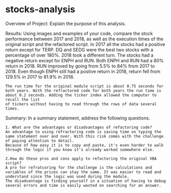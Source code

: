 # stocks-analysis

Overview of Project: Explain the purpose of this analysis.

Results: Using images and examples of your code, compare the stock performance between 2017 and 2018, as well as the execution times of the original script and the refactored script.
	In 2017 all the stocks had a positive return except for TERP. DQ and SEDG were the best two stocks with a percentage of over 180%. 2018 took a different turn. The stocks had a negative return except for ENPH and RUN. 
	Both ENPH and RUN had a 80% return in 2018. RUN improved by going from 5.5% to 84% from 2017 to 2018. Even though ENPH still had a postive return in 2018, return fell from 129.5% in 2017 to 81.9% in 2018. 

	The run time for the original module script is about 0.75 seconds for both years. With the refractored code for both years the run time is about 0.2 seconds. Adding the ticker index allowed the computer to recall the list 
	of tickers without having to read through the rows of data several times. 
	

Summary: In a summary statement, address the following questions.

	1. What are the advantages or disadvantages of refactoring code?
	An advantage to using refractoring code is saving time on typing the same statement over and over. With this risk comes with the challenge of paying attention to detail. 
	Because of how easy it is to copy and paste, it's even harder to walk through the logic if you know it's already worked somewhere else. 
	
	2.How do these pros and cons apply to refactoring the original VBA script?
 	A pro for refratcoring for the challenge is the calculations and variables of the prices can stay the same. It was easier to read and understand since the logic was used during the module. 
	The disadvantage is finding yourself in a situation of having to debug several errors and time is easily wasted on searching for an answer.
	
	